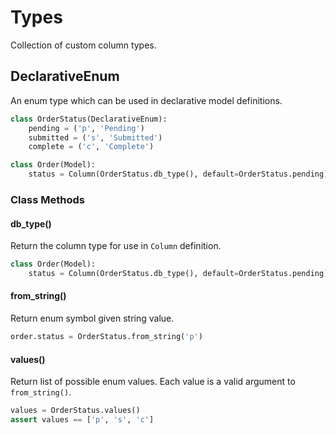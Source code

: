 # Types

Collection of custom column types.

## DeclarativeEnum

An enum type which can be used in declarative model definitions.

```python
class OrderStatus(DeclarativeEnum):
    pending = ('p', 'Pending')
    submitted = ('s', 'Submitted')
    complete = ('c', 'Complete')

class Order(Model):
    status = Column(OrderStatus.db_type(), default=OrderStatus.pending)
```
### Class Methods

#### db_type()

Return the column type for use in `Column` definition.

```python
class Order(Model):
    status = Column(OrderStatus.db_type(), default=OrderStatus.pending)
```

#### from_string()

Return enum symbol given string value.

```python
order.status = OrderStatus.from_string('p')
```

#### values()

Return list of possible enum values. Each value is a valid argument to `from_string()`.

```python
values = OrderStatus.values()
assert values == ['p', 's', 'c']
```
